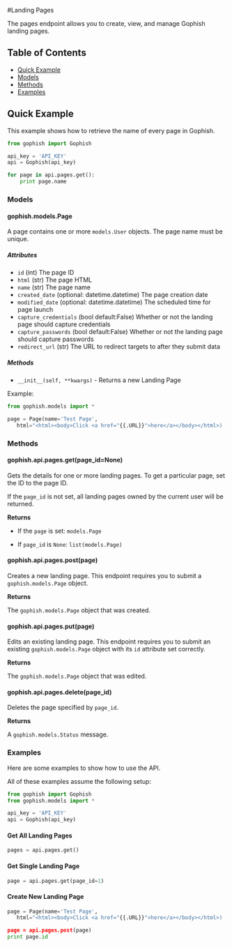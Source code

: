 #Landing Pages

The pages endpoint allows you to create, view, and manage Gophish landing pages.

## Table of Contents

* [Quick Example](#quick-example)
* [Models](#models)
* [Methods](#methods)
* [Examples](#examples)

## Quick Example

This example shows how to retrieve the name of every page in Gophish.

``` python
from gophish import Gophish

api_key = 'API_KEY'
api = Gophish(api_key)

for page in api.pages.get():
    print page.name
```

### Models

#### gophish.models.Page

A page contains one or more `models.User` objects. The page name must be unique.

##### Attributes

* `id` (int) The page ID
* `html` (str) The page HTML
* `name` (str) The page name
* `created_date` (optional: datetime.datetime) The page creation date
* `modified_date` (optional: datetime.datetime) The scheduled time for page launch
* `capture_credentials` (bool default:False) Whether or not the landing page should capture credentials
* `capture_passwords` (bool default:False) Whether or not the landing page should capture passwords
* `redirect_url` (str) The URL to redirect targets to after they submit data

##### Methods

* `__init__(self, **kwargs)` - Returns a new Landing Page

Example:

``` python
from gophish.models import *

page = Page(name='Test Page', 
   html="<html><body>Click <a href="{{.URL}}">here</a></body></html>)
```

### Methods

#### gophish.api.pages.get(page_id=None)

Gets the details for one or more landing pages. To get a particular page, set the ID to the page ID.

If the `page_id` is not set, all landing pages owned by the current user will be returned.

**Returns**

* If the `page` is set: `models.Page`

* If `page_id` is `None`: `list(models.Page)`

#### gophish.api.pages.post(page)

Creates a new landing page. This endpoint requires you to submit a `gophish.models.Page` object.

**Returns**

The `gophish.models.Page` object that was created.

#### gophish.api.pages.put(page)

Edits an existing landing page. This endpoint requires you to submit an existing `gophish.models.Page` object with its `id` attribute set correctly.

**Returns**

The `gophish.models.Page` object that was edited.

#### gophish.api.pages.delete(page_id)

Deletes the page specified by `page_id`.

**Returns**

A `gophish.models.Status` message.

### Examples

Here are some examples to show how to use the API.

All of these examples assume the following setup:

``` python
from gophish import Gophish
from gophish.models import *

api_key = 'API_KEY'
api = Gophish(api_key)
```

#### Get All Landing Pages

``` python
pages = api.pages.get()
```

#### Get Single Landing Page

``` python
page = api.pages.get(page_id=1)
```

#### Create New Landing Page

``` python
page = Page(name='Test Page', 
   html="<html><body>Click <a href="{{.URL}}">here</a></body></html>)

page = api.pages.post(page)
print page.id
```